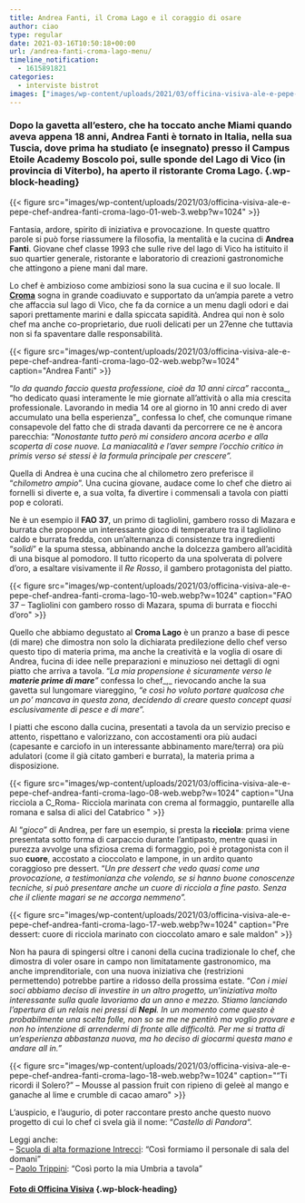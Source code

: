```yaml
---
title: Andrea Fanti, il Croma Lago e il coraggio di osare
author: ciao
type: regular
date: 2021-03-16T10:50:18+00:00
url: /andrea-fanti-croma-lago-menu/
timeline_notification:
  - 1615891821
categories:
  - interviste bistrot
images: ["images/wp-content/uploads/2021/03/officina-visiva-ale-e-pepe-chef-andrea-fanti-croma-lago-17-web.webp"]
---
```

### Dopo la gavetta all’estero, che ha toccato anche Miami quando aveva appena 18 anni, Andrea Fanti è tornato in Italia, nella sua Tuscia, dove prima ha studiato (e insegnato) presso il Campus Etoile Academy Boscolo poi, sulle sponde del Lago di Vico (in provincia di Viterbo), ha aperto il ristorante Croma Lago. {.wp-block-heading}
{{< figure src="images/wp-content/uploads/2021/03/officina-visiva-ale-e-pepe-chef-andrea-fanti-croma-lago-01-web-3.webp?w=1024" >}}
 

Fantasia, ardore, spirito di iniziativa e provocazione. In queste quattro parole si può forse riassumere la filosofia, la mentalità e la cucina di **Andrea Fanti**. Giovane chef classe 1993 che sulle rive del lago di Vico ha istituito il suo quartier generale, ristorante e laboratorio di creazioni gastronomiche che attingono a piene mani dal mare.&nbsp;

Lo chef è ambizioso come ambiziosi sono la sua cucina e il suo locale. Il **<a rel="noreferrer noopener" href="https://croma-lago-restaurant.business.site/" target="_blank">Croma</a>** sogna in grande coadiuvato e supportato da un’ampia parete a vetro che affaccia sul lago di Vico, che fa da cornice a un menu dagli odori e dai sapori prettamente marini e dalla spiccata sapidità. Andrea qui non è solo chef ma anche co-proprietario, due ruoli delicati per un 27enne che tuttavia non si fa spaventare dalle responsabilità. 


{{< figure src="images/wp-content/uploads/2021/03/officina-visiva-ale-e-pepe-chef-andrea-fanti-croma-lago-02-web.webp?w=1024" caption="Andrea Fanti" >}}


“_Io da quando faccio questa professione, cioè da 10 anni circa”_ racconta_, “ho dedicato quasi interamente le mie giornate all’attività o alla mia crescita professionale. Lavorando in media 14 ore al giorno in 10 anni credo di aver accumulato una bella esperienza”_ confessa lo chef, che comunque rimane consapevole del fatto che di strada davanti da percorrere ce ne è ancora parecchia: “_Nonostante tutto però mi considero ancora acerbo e alla scoperta di cose nuove. La maniacalità e l’aver sempre l’occhio critico in primis verso sé stessi è la formula principale per crescere”._

Quella di Andrea è una cucina che al chilometro zero preferisce il “_chilometro ampio_”. Una cucina giovane, audace come lo chef che dietro ai fornelli si diverte e, a sua volta, fa divertire i commensali a tavola con piatti pop e colorati.

Ne è un esempio il **FAO 37**, un primo di tagliolini, gambero rosso di Mazara e burrata che propone un interessante gioco di temperature tra il tagliolino caldo e burrata fredda, con un’alternanza di consistenze tra ingredienti “_solidi_” e la spuma stessa, abbinando anche la dolcezza gambero all’acidità di una bisque al pomodoro. Il tutto ricoperto da una spolverata di polvere d’oro, a esaltare visivamente il _Re Rosso_, il gambero protagonista del piatto.


{{< figure src="images/wp-content/uploads/2021/03/officina-visiva-ale-e-pepe-chef-andrea-fanti-croma-lago-10-web.webp?w=1024" caption="FAO 37 &#8211; Tagliolini con gambero rosso di Mazara, spuma di burrata e fiocchi d&#8217;oro" >}}


Quello che abbiamo degustato al **Croma Lago** è un pranzo a base di pesce (di mare) che dimostra non solo la dichiarata predilezione dello chef verso questo tipo di materia prima, ma anche la creatività e la voglia di osare di Andrea, fucina di idee nelle preparazioni e minuzioso nei dettagli di ogni piatto che arriva a tavola. “_La mia propensione è sicuramente verso le **materie prime di mare**”_ confessa lo chef_,_ rievocando anche la sua gavetta sul lungomare viareggino, _“e così ho voluto portare qualcosa che un po’ mancava in questa zona, decidendo di creare questo concept quasi esclusivamente di pesce e di mare”._

I piatti che escono dalla cucina, presentati a tavola da un servizio preciso e attento, rispettano e valorizzano, con accostamenti ora più audaci (capesante e carciofo in un interessante abbinamento mare/terra) ora più adulatori (come il già citato gamberi e burrata), la materia prima a disposizione.&nbsp;


{{< figure src="images/wp-content/uploads/2021/03/officina-visiva-ale-e-pepe-chef-andrea-fanti-croma-lago-08-web.webp?w=1024" caption="Una ricciola a C_Roma- Ricciola marinata con crema al formaggio, puntarelle alla romana e salsa di alici del Catabrico " >}}


Al “_gioco_” di Andrea, per fare un esempio, si presta la **ricciola**: prima viene presentata sotto forma di carpaccio durante l’antipasto, mentre quasi in purezza avvolge una sfiziosa crema di formaggio, poi è protagonista con il suo **cuore**, accostato a cioccolato e lampone, in un ardito quanto coraggioso pre dessert. “_Un pre dessert che vedo quasi come una provocazione, a testimonianza che volendo, se si hanno buone conoscenze tecniche, si può presentare anche un cuore di ricciola a fine pasto. Senza che il cliente magari se ne accorga nemmeno”._


{{< figure src="images/wp-content/uploads/2021/03/officina-visiva-ale-e-pepe-chef-andrea-fanti-croma-lago-17-web.webp?w=1024" caption="Pre dessert: cuore di ricciola marinato con cioccolato amaro e sale maldon" >}}


Non ha paura di spingersi oltre i canoni della cucina tradizionale lo chef, che dimostra di voler osare in campo non limitatamente gastronomico, ma anche imprenditoriale, con una nuova iniziativa che (restrizioni permettendo) potrebbe partire a ridosso della prossima estate. “_Con i miei soci abbiamo deciso di investire in un altro progetto, un’iniziativa molto interessante sulla quale lavoriamo da un anno e mezzo. Stiamo lanciando l’apertura di un relais nei pressi di **Nepi**. In un momento come questo è probabilmente una scelta folle, non so se me ne pentirò ma voglio provare e non ho intenzione di arrendermi di fronte alle difficoltà. Per me si tratta di un’esperienza abbastanza nuova, ma ho deciso di giocarmi questa mano e andare all in.”_


{{< figure src="images/wp-content/uploads/2021/03/officina-visiva-ale-e-pepe-chef-andrea-fanti-croma-lago-18-web.webp?w=1024" caption="&#8220;Ti ricordi il Solero?&#8221; &#8211; Mousse al passion fruit con ripieno di geleè al mango e ganache al lime e crumble di cacao amaro" >}}


L&#8217;auspicio, e l’augurio, di poter raccontare presto anche questo nuovo progetto di cui lo chef ci svela già il nome: &#8220;_Castello di Pandora_&#8220;.

Leggi anche:  
&#8211; <a rel="noreferrer noopener" href="https://aleepepe.com/2021/02/02/intervista-marta-cotarella-intrecci/" target="_blank">Scuola di alta formazione Intrecci</a>: &#8220;Così formiamo il personale di sala del domani&#8221;  
&#8211; <a rel="noreferrer noopener" href="https://aleepepe.com/2020/11/16/paolo-trippini-ristorante-intervista/" target="_blank">Paolo Trippini</a>: &#8220;Così porto la mia Umbria a tavola&#8221;

#### <a href="https://www.officinavisiva.it/" target="_blank" rel="noreferrer noopener">Foto di Officina Visiva</a> {.wp-block-heading}